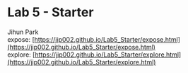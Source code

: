# Lab 5 - Starter
Jihun Park
</br>
expose: [https://jip002.github.io/Lab5_Starter/expose.html](https://jip002.github.io/Lab5_Starter/expose.html)
</br>
explore: [https://jip002.github.io/Lab5_Starter/explore.html](https://jip002.github.io/Lab5_Starter/explore.html)